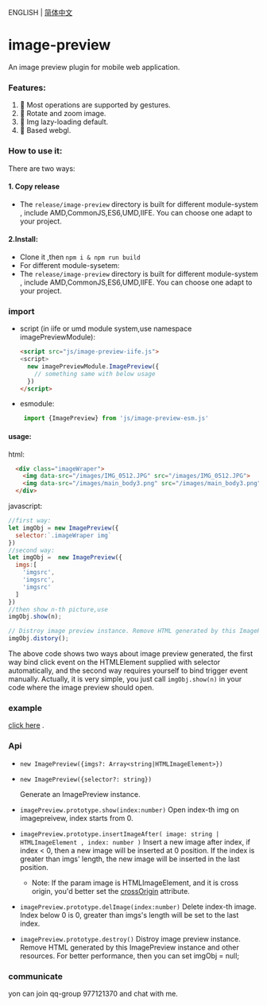 ENGLISH | [简体中文](./REAEME-zh-CN.md) 

# image-preview
An image preview plugin for mobile web application.

### Features:
1. 🍉 Most operations are supported by gestures.
2. 🎃 Rotate and zoom image.
3. 🍓 Img lazy-loading default.
4. 🍂 Based webgl.
   
### How to use it:
There are two ways:
#### 1. Copy release
* The `release/image-preview` directory is built for different module-system , include AMD,CommonJS,ES6,UMD,IIFE. You can choose one adapt to your project.
#### 2.Install:
* Clone it ,then `npm i & npm run build`
* For different module-sysetem:
* The `release/image-preview` directory is built for different module-system , include AMD,CommonJS,ES6,UMD,IIFE. You can choose one adapt to your project.

### import 
  * script (in iife or umd module system,use namespace imagePreviewModule):
    ``` html
    <script src="js/image-preview-iife.js">
    <script>
      new imagePreviewModule.ImagePreview({
        // something same with below usage
      })
    </script>
    ```
  * esmodule:
    ```javascript
     import {ImagePreview} from 'js/image-preview-esm.js'
    ```
#### usage:
html:
```html
  <div class="imageWraper">
    <img data-src="/images/IMG_0512.JPG" src="/images/IMG_0512.JPG">
    <img data-src="/images/main_body3.png" src="/images/main_body3.png">
  </div>
```
javascript:
``` javascript
//first way:
let imgObj = new ImagePreview({
  selector:`.imageWraper img`
})
//second way:
let imgObj =  new ImagePreview({
  imgs:[
    'imgsrc',
    'imgsrc',
    'imgsrc'
  ]
})
//then show n-th picture,use
imgObj.show(n);

// Distroy image preview instance. Remove HTML generated by this ImagePreview instance and other resources. For better performance, then you can set imgObj = null;
imgObj.distory();

```
The above code shows two ways about image preview generated, the first way bind click event on the HTMLElement supplied with selector automatically, and the second way requires yourself to bind trigger event manually. Actually, it is very simple, you just call `imgObj.show(n)` in your code where the image preview should open.

### example
[click here](https://daxiazilong.github.io/image-preview/index.html) . 

### Api
* `new ImagePreview({imgs?: Array<string|HTMLImageElement>}) ` 
* `new ImagePreview({selector?: string}) ` 
  
   Generate an ImagePreview instance.
* `imagePreview.prototype.show(index:number)` 
  Open index-th img on imagepreivew, index starts from 0.

* `imagePreview.prototype.insertImageAfter( image: string | HTMLImageElement , index: number )` 
   Insert a new image after index, if index < 0, then a new image will be inserted at 0 position. If the index is greater than imgs' length, the new image will be inserted in the last position.
   * Note: If the param image is HTMLImageElement, and it is cross origin, you'd better set the [crossOrigin](https://developer.mozilla.org/en-US/docs/Web/API/HTMLImageElement/crossOrigin) attribute.

* `imagePreview.prototype.delImage(index:number)` 
  Delete index-th image. Index below 0 is 0, greater than imgs's length will be set to the last index.

* `imagePreview.prototype.destroy()` 
  Distroy image preview instance. Remove HTML generated by this ImagePreview instance and other resources. For better performance, then you can set imgObj = null;
  
### communicate
yon can join qq-group 977121370 and chat with me.